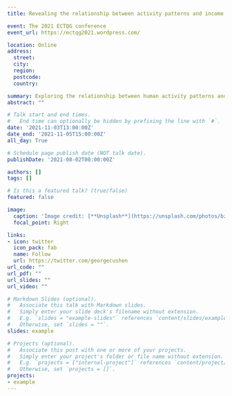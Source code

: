 ```yaml
---
title: Revealing the relationship between activity patterns and income status

event: The 2021 ECTQG conference
event_url: https://ectqg2021.wordpress.com/

location: Online
address:
  street: 
  city: 
  region: 
  postcode: 
  country: 

summary: Exploring the relationship between human activity patterns and income status: Evidence from transit users in Shenzhen
abstract: ""

# Talk start and end times.
#   End time can optionally be hidden by prefixing the line with `#`.
date: '2021-11-03T13:00:00Z'
date_end: '2021-11-05T15:00:00Z'
all_day: True

# Schedule page publish date (NOT talk date).
publishDate: '2021-08-02T00:00:00Z'

authors: []
tags: []

# Is this a featured talk? (true/false)
featured: false

image:
  caption: 'Image credit: [**Unsplash**](https://unsplash.com/photos/bzdhc5b3Bxs)'
  focal_point: Right

links:
- icon: twitter
  icon_pack: fab
  name: Follow
  url: https://twitter.com/georgecushen
url_code: ""
url_pdf: ""
url_slides: ""
url_video: ""

# Markdown Slides (optional).
#   Associate this talk with Markdown slides.
#   Simply enter your slide deck's filename without extension.
#   E.g. `slides = "example-slides"` references `content/slides/example-slides.md`.
#   Otherwise, set `slides = ""`.
slides: example

# Projects (optional).
#   Associate this post with one or more of your projects.
#   Simply enter your project's folder or file name without extension.
#   E.g. `projects = ["internal-project"]` references `content/project/deep-learning/index.md`.
#   Otherwise, set `projects = []`.
projects:
- example
---
```



